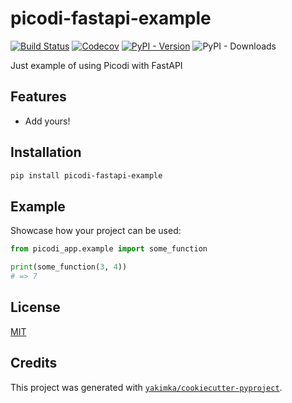 # picodi-fastapi-example

[![Build Status](https://github.com/yakimka/picodi-fastapi-example/actions/workflows/workflow-ci.yml/badge.svg?branch=main&event=push)](https://github.com/yakimka/picodi-fastapi-example/actions/workflows/workflow-ci.yml)
[![Codecov](https://codecov.io/gh/yakimka/picodi-fastapi-example/branch/main/graph/badge.svg)](https://codecov.io/gh/yakimka/picodi-fastapi-example)
[![PyPI - Version](https://img.shields.io/pypi/v/picodi-fastapi-example.svg)](https://pypi.org/project/picodi-fastapi-example/)
![PyPI - Downloads](https://img.shields.io/pypi/dm/picodi-fastapi-example)

Just example of using Picodi with FastAPI


## Features

- Add yours!


## Installation

```bash
pip install picodi-fastapi-example
```


## Example

Showcase how your project can be used:

```python
from picodi_app.example import some_function

print(some_function(3, 4))
# => 7
```

## License

[MIT](https://github.com/yakimka/picodi-fastapi-example/blob/main/LICENSE)


## Credits

This project was generated with [`yakimka/cookiecutter-pyproject`](https://github.com/yakimka/cookiecutter-pyproject).
